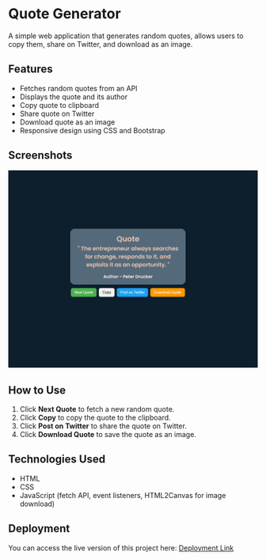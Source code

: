 # Quote Generator

A simple web application that generates random quotes, allows users to copy them, share on Twitter, and download as an image.

## Features
- Fetches random quotes from an API
- Displays the quote and its author
- Copy quote to clipboard
- Share quote on Twitter
- Download quote as an image
- Responsive design using CSS and Bootstrap

## Screenshots
![Quote Generator](image.png)

## How to Use
1. Click **Next Quote** to fetch a new random quote.
2. Click **Copy** to copy the quote to the clipboard.
3. Click **Post on Twitter** to share the quote on Twitter.
4. Click **Download Quote** to save the quote as an image.

## Technologies Used
- HTML
- CSS
- JavaScript (fetch API, event listeners, HTML2Canvas for image download)

## Deployment
You can access the live version of this project here: [Deployment Link](#)
